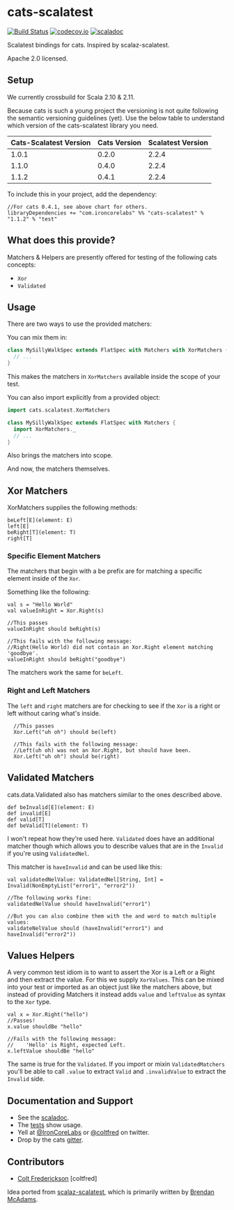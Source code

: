 cats-scalatest
================
[![Build Status](https://travis-ci.org/IronCoreLabs/cats-scalatest.svg?branch=master)](https://travis-ci.org/IronCoreLabs/cats-scalatest)
[![codecov.io](https://codecov.io/github/IronCoreLabs/cats-scalatest/coverage.svg?branch=master)](https://codecov.io/github/IronCoreLabs/cats-scalatest?branch=master)
[![scaladoc](https://javadoc-badge.appspot.com/com.ironcorelabs/cats-scalatest_2.11.svg?label=scaladoc)](https://javadoc-badge.appspot.com/com.ironcorelabs/cats-scalatest_2.11)


Scalatest bindings for cats.  Inspired by scalaz-scalatest.

Apache 2.0 licensed.


## Setup

We currently crossbuild for Scala 2.10 & 2.11.

Because cats is such a young project the versioning is not quite following the semantic versioning guidelines (yet). Use the below table to understand
which version of the cats-scalatest library you need.

|Cats-Scalatest Version | Cats Version  | Scalatest Version |
|-----------------------| ------------- | ----------------- |
| 1.0.1                 | 0.2.0         | 2.2.4             |
| 1.1.0                 | 0.4.0         | 2.2.4             |
| 1.1.2                 | 0.4.1         | 2.2.4             |

To include this in your project, add the dependency:

```
//For cats 0.4.1, see above chart for others.
libraryDependencies += "com.ironcorelabs" %% "cats-scalatest" % "1.1.2" % "test"
```

## What does this provide?

Matchers & Helpers are presently offered for testing of the following cats concepts:
* `Xor`
* `Validated`

## Usage

There are two ways to use the provided matchers:

You can mix them in:

```scala
class MySillyWalkSpec extends FlatSpec with Matchers with XorMatchers { 
  // ...
} 
```
This makes the matchers in `XorMatchers` available inside the scope of your test. 


You can also import explicitly from a provided object:

```scala
import cats.scalatest.XorMatchers

class MySillyWalkSpec extends FlatSpec with Matchers { 
  import XorMatchers._
  // ...
}

```

Also brings the matchers into scope.

And now, the matchers themselves.

## Xor Matchers

XorMatchers supplies the following methods:

```
beLeft[E](element: E)
left[E]
beRight[T](element: T)
right[T]
```

### Specific Element Matchers

The matchers that begin with a be prefix are for matching a specific element inside of the `Xor`.

Something like the following:

```
val s = "Hello World"
val valueInRight = Xor.Right(s)

//This passes
valueInRight should beRight(s)

//This fails with the following message:
//Right(Hello World) did not contain an Xor.Right element matching 'goodbye'.
valueInRight should beRight("goodbye")
```

The matchers work the same for `beLeft`.

### Right and Left Matchers

The `left` and `right` matchers are for checking to see if the `Xor` is a right or left without caring what's inside.

```
  //This passes
  Xor.Left("uh oh") should be(left)
  
  //This fails with the following message:
  //Left(uh oh) was not an Xor.Right, but should have been.
  Xor.Left("uh oh") should be(right)
```

## Validated Matchers

cats.data.Validated also has matchers similar to the ones described above.

```
def beInvalid[E](element: E)
def invalid[E]
def valid[T]
def beValid[T](element: T)
```

I won't repeat how they're used here. `Validated` does have an additional matcher though which allows
you to describe values that are in the `Invalid` if you're using `ValidatedNel`.

This matcher is `haveInvalid` and can be used like this:

```
val validatedNelValue: ValidatedNel[String, Int] = Invalid(NonEmptyList("error1", "error2"))

//The following works fine:
validatedNelValue should haveInvalid("error1")

//But you can also combine them with the and word to match multiple values:
validateNelValue should (haveInvalid("error1") and haveInvalid("error2"))
```


## Values Helpers

A very common test idiom is to want to assert the Xor is a Left or a Right and then extract the value. For this
we supply `XorValues`. This can be mixed into your test or imported as an object just like the matchers above, but 
instead of providing Matchers it instead adds `value` and `leftValue` as syntax to the `Xor` type.

```
val x = Xor.Right("hello")
//Passes!
x.value shouldBe "hello" 

//Fails with the following message:
//    'Hello' is Right, expected Left.
x.leftValue shouldBe "hello" 
```

The same is true for the `Validated`. If you import or mixin `ValidatedMatchers` you'll be able to call `.value` to extract
`Valid` and `.invalidValue` to extract the `Invalid` side.

## Documentation and Support
* See the [scaladoc](https://javadoc-badge.appspot.com/com.ironcorelabs/cats-scalatest_2.11).
* The [tests](https://github.com/IronCoreLabs/cats-scalatest/tree/master/src/test/scala/cats/scalatest) show usage.
* Yell at [@IronCoreLabs](https://twitter.com/ironcorelabs) or [@coltfred](https://twitter.com/coltfred) on twitter.
* Drop by the cats [gitter](https://gitter.im/non/cats).

## Contributors

* [Colt Frederickson](http://github.com/coltfred) [coltfred]

Idea ported from [scalaz-scalatest](https://github.com/typelevel/scalaz-scalatest), which is
primarily written by [Brendan McAdams](https://github.com/bwmcadams).
